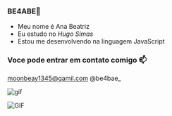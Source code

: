 ### BE4ABE💙

- Meu nome é Ana Beatriz
- Eu estudo no _Hugo Simas_
- Estou me desenvolvendo na linguagem JavaScript

### Voce pode entrar em contato comigo 📫

moonbeay1345@gamil.com
@be4bae_

![gif](https://github.com/be4bae/BE4ABE/assets/145451351/0396df09-8c60-4530-a7f3-fafdcda0fbdf)



![GIF](https://github.com/be4bae/BE4ABE/assets/145451351/59a92ccd-c0e0-4221-a9af-f6fad5ab450b)


